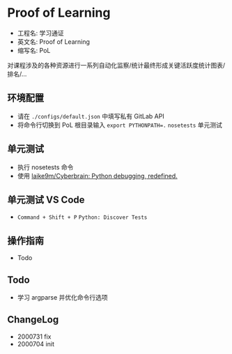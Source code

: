 # Proof of Learning

- 工程名: 学习通证
- 英文名: Proof of Learning
- 缩写名: PoL

对课程涉及的各种资源进行一系列自动化监察/统计最终形成关键活跃度统计图表/排名/...

## 环境配置

- 请在 `./configs/default.json` 中填写私有 GitLab API
- 将命令行切换到 PoL 根目录输入 `export PYTHONPATH=.` `nosetests` 单元测试

## 单元测试

- 执行 nosetests 命令
- 使用 [laike9m/Cyberbrain: Python debugging, redefined.](https://github.com/laike9m/Cyberbrain)

## 单元测试 VS Code

- `Command + Shift + P` `Python: Discover Tests`

## 操作指南

- Todo

## Todo

- 学习 argparse 并优化命令行选项

## ChangeLog

- 2000731 fix
- 2000704 init
